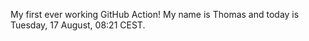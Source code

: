 My first ever working GitHub Action!
My name is Thomas and today is Tuesday, 17 August, 08:21 CEST. 

